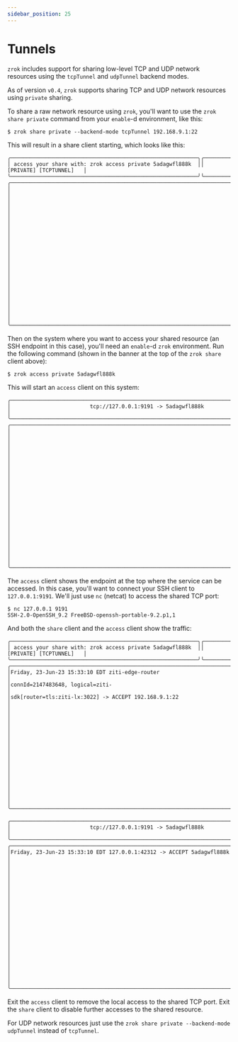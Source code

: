 ```yaml
---
sidebar_position: 25
---
```


# Tunnels

`zrok` includes support for sharing low-level TCP and UDP network resources using the `tcpTunnel` and `udpTunnel` backend modes.

As of version `v0.4`, `zrok` supports sharing TCP and UDP network resources using `private` sharing.

To share a raw network resource using `zrok`, you'll want to use the `zrok share private` command from your `enable`-d environment, like this:

```
$ zrok share private --backend-mode tcpTunnel 192.168.9.1:22
```

This will result in a share client starting, which looks like this:

```
╭───────────────────────────────────────────────────────────╮╭──────────────────────────╮
│ access your share with: zrok access private 5adagwfl888k  ││  [PRIVATE] [TCPTUNNEL]   │
╰───────────────────────────────────────────────────────────╯╰──────────────────────────╯
╭───────────────────────────────────────────────────────────────────────────────────────╮
│                                                                                       │
│                                                                                       │
│                                                                                       │
│                                                                                       │
│                                                                                       │
│                                                                                       │
│                                                                                       │
│                                                                                       │
│                                                                                       │
│                                                                                       │
│                                                                                       │
╰───────────────────────────────────────────────────────────────────────────────────────╯

```

Then on the system where you want to access your shared resource (an SSH endpoint in this case), you'll need an `enable`-d `zrok` environment. Run the following command (shown in the banner at the top of the `zrok share` client above):

```
$ zrok access private 5adagwfl888k
```

This will start an `access` client on this system:
```
╭───────────────────────────────────────────────────────────────────────────────────────╮
│                         tcp://127.0.0.1:9191 -> 5adagwfl888k                          │
╰───────────────────────────────────────────────────────────────────────────────────────╯
╭───────────────────────────────────────────────────────────────────────────────────────╮
│                                                                                       │
│                                                                                       │
│                                                                                       │
│                                                                                       │
│                                                                                       │
│                                                                                       │
│                                                                                       │
│                                                                                       │
│                                                                                       │
│                                                                                       │
│                                                                                       │
╰───────────────────────────────────────────────────────────────────────────────────────╯
```

The `access` client shows the endpoint at the top where the service can be accessed. In this case, you'll want to connect your SSH client to `127.0.0.1:9191`. We'll just use `nc` (netcat) to access the shared TCP port:
```
$ nc 127.0.0.1 9191
SSH-2.0-OpenSSH_9.2 FreeBSD-openssh-portable-9.2.p1,1
```

And both the `share` client and the `access` client show the traffic:

```
╭───────────────────────────────────────────────────────────╮╭──────────────────────────╮
│ access your share with: zrok access private 5adagwfl888k  ││  [PRIVATE] [TCPTUNNEL]   │
╰───────────────────────────────────────────────────────────╯╰──────────────────────────╯
╭───────────────────────────────────────────────────────────────────────────────────────╮
│Friday, 23-Jun-23 15:33:10 EDT ziti-edge-router                                        │
│connId=2147483648, logical=ziti-                                                       │
│sdk[router=tls:ziti-lx:3022] -> ACCEPT 192.168.9.1:22                                  │
│                                                                                       │
│                                                                                       │
│                                                                                       │
│                                                                                       │
│                                                                                       │
│                                                                                       │
│                                                                                       │
│                                                                                       │
╰───────────────────────────────────────────────────────────────────────────────────────╯
```

```
╭───────────────────────────────────────────────────────────────────────────────────────╮
│                         tcp://127.0.0.1:9191 -> 5adagwfl888k                          │
╰───────────────────────────────────────────────────────────────────────────────────────╯
╭───────────────────────────────────────────────────────────────────────────────────────╮
│Friday, 23-Jun-23 15:33:10 EDT 127.0.0.1:42312 -> ACCEPT 5adagwfl888k                  │
│                                                                                       │
│                                                                                       │
│                                                                                       │
│                                                                                       │
│                                                                                       │
│                                                                                       │
│                                                                                       │
│                                                                                       │
│                                                                                       │
│                                                                                       │
╰───────────────────────────────────────────────────────────────────────────────────────╯
```

Exit the `access` client to remove the local access to the shared TCP port. Exit the `share` client to disable further accesses to the shared resource.

For UDP network resources just use the `zrok share private --backend-mode udpTunnel` instead of `tcpTunnel`.
